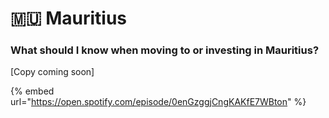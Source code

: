 # 🇲🇺 Mauritius

### What should I know when moving to or investing in Mauritius?&#x20;

\[Copy coming soon]

{% embed url="https://open.spotify.com/episode/0enGzggjCngKAKfE7WBton" %}

